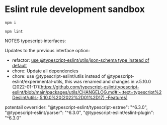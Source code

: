 # Eslint rule development sandbox

```
npm i

npm lint
```

NOTES typescript-interfaces:

Updates to the previous interface option:

- refactor: [use @typescript-eslint/utils/json-schema type instead of default](https://github.com/typescript-eslint/typescript-eslint/blob/main/packages/utils/CHANGELOG.md#:~:text=fork%20json%20schema%20types%20for%20better%20compat%20with%20ESLint%20rule%20validation)
- chore: Update all dependencies
- chore: use @typescript-eslint/utils instead of @typescript-eslint/experimental-utils, this was renamed and changes in v.5.10.0 (2022-01-17)[https://github.com/typescript-eslint/typescript-eslint/blob/main/packages/utils/CHANGELOG.md#:~:text=typescript%2Deslint/utils-,5.10.0%20(2022%2D01%2D17),-Features]

potentail ovverrider:
"@typescript-eslint/typescript-estree": "^6.3.0",
"@typescript-eslint/parser": "^6.3.0",
"@typescript-eslint/eslint-plugin": "^6.3.0"
